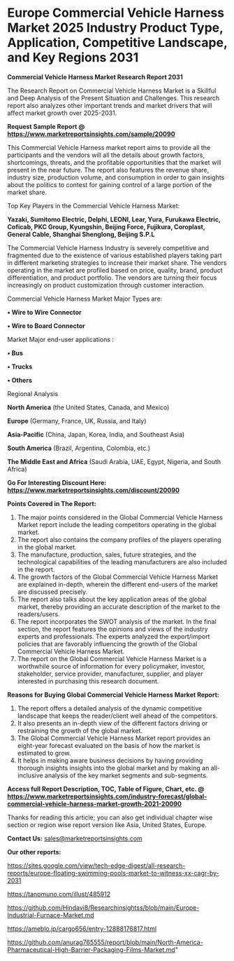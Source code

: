 # Europe Commercial Vehicle Harness Market 2025 Industry Product Type, Application, Competitive Landscape, and Key Regions 2031

<strong>Commercial Vehicle Harness Market Research Report 2031</strong>

The Research Report on Commercial Vehicle Harness Market is a Skillful and Deep Analysis of the Present Situation and Challenges. This research report also analyzes other important trends and market drivers that will affect market growth over 2025-2031.

<strong>Request Sample Report @ <a href=https://www.marketreportsinsights.com/sample/20090>https://www.marketreportsinsights.com/sample/20090</a></strong>

This Commercial Vehicle Harness market report aims to provide all the participants and the vendors will all the details about growth factors, shortcomings, threats, and the profitable opportunities that the market will present in the near future. The report also features the revenue share, industry size, production volume, and consumption in order to gain insights about the politics to contest for gaining control of a large portion of the market share.

Top Key Players in the Commercial Vehicle Harness Market:

<strong>Yazaki, Sumitomo Electric, Delphi, LEONI, Lear, Yura, Furukawa Electric, Coficab, PKC Group, Kyungshin, Beijing Force, Fujikura, Coroplast, General Cable, Shanghai Shenglong, Beijing S.P.L</strong>

The Commercial Vehicle Harness Industry is severely competitive and fragmented due to the existence of various established players taking part in different marketing strategies to increase their market share. The vendors operating in the market are profiled based on price, quality, brand, product differentiation, and product portfolio. The vendors are turning their focus increasingly on product customization through customer interaction.

Commercial Vehicle Harness Market Major Types are:

<strong>• Wire to Wire Connector

• Wire to Board Connector</strong>

Market Major end-user applications :

<strong>• Bus

• Trucks

• Others</strong>

Regional Analysis

</u><strong><b>North America</b></strong> (the United States, Canada, and Mexico)

<strong><b>Europe </b></strong>(Germany, France, UK, Russia, and Italy)

<strong><b>Asia-Pacific</b></strong> (China, Japan, Korea, India, and Southeast Asia)

<strong><b>South America</b></strong> (Brazil, Argentina, Colombia, etc.)

<strong><b>The Middle East and Africa</b></strong> (Saudi Arabia, UAE, Egypt, Nigeria, and South Africa)

<strong>Go For Interesting Discount Here: <a href=https://www.marketreportsinsights.com/discount/20090>https://www.marketreportsinsights.com/discount/20090</a></strong>

<strong>Points Covered in The Report:</strong>
<ol>
  <li>The major points considered in the Global Commercial Vehicle Harness Market report include the leading competitors operating in the global market.</li>
  <li>The report also contains the company profiles of the players operating in the global market.</li>
  <li>The manufacture, production, sales, future strategies, and the technological capabilities of the leading manufacturers are also included in the report.</li>
  <li>The growth factors of the Global Commercial Vehicle Harness Market are explained in-depth, wherein the different end-users of the market are discussed precisely.</li>
  <li>The report also talks about the key application areas of the global market, thereby providing an accurate description of the market to the readers/users.</li>
  <li>The report incorporates the SWOT analysis of the market. In the final section, the report features the opinions and views of the industry experts and professionals. The experts analyzed the export/import policies that are favorably influencing the growth of the Global Commercial Vehicle Harness Market.</li>
  <li>The report on the Global Commercial Vehicle Harness Market is a worthwhile source of information for every policymaker, investor, stakeholder, service provider, manufacturer, supplier, and player interested in purchasing this research document.</li>
</ol>
<strong>Reasons for Buying Global Commercial Vehicle Harness Market Report:</strong>

<ol>
  <li>The report offers a detailed analysis of the dynamic competitive landscape that keeps the reader/client well ahead of the competitors.</li>
  <li>It also presents an in-depth view of the different factors driving or restraining the growth of the global market.</li>
  <li>The Global Commercial Vehicle Harness Market report provides an eight-year forecast evaluated on the basis of how the market is estimated to grow.</li>
  <li>It helps in making aware business decisions by having providing thorough insights insights into the global market and by making an all-inclusive analysis of the key market segments and sub-segments.</li>
</ol>
<strong>Access full Report Description, TOC, Table of Figure, Chart, etc. @ <a href=https://www.marketreportsinsights.com/industry-forecast/global-commercial-vehicle-harness-market-growth-2021-20090>https://www.marketreportsinsights.com/industry-forecast/global-commercial-vehicle-harness-market-growth-2021-20090</a></strong>


Thanks for reading this article; you can also get individual chapter wise section or region wise report version like Asia, United States, Europe.

<strong>Contact Us:</strong>
sales@marketreportsinsights.com

<strong>Our other reports:</strong>

<a href=https://sites.google.com/view/tech-edge-digest/all-research-reports/europe-floating-swimming-pools-market-to-witness-xx-cagr-by-2031>https://sites.google.com/view/tech-edge-digest/all-research-reports/europe-floating-swimming-pools-market-to-witness-xx-cagr-by-2031</a>

<a href=https://tanomuno.com/illust/485912>https://tanomuno.com/illust/485912</a>

<a href=https://github.com/Hindavi8/Researchinsightss/blob/main/Europe-Industrial-Furnace-Market.md>https://github.com/Hindavi8/Researchinsightss/blob/main/Europe-Industrial-Furnace-Market.md</a>

<a href=https://ameblo.jp/cargo656/entry-12888176817.html>https://ameblo.jp/cargo656/entry-12888176817.html</a>

<a href=https://github.com/anurag765555/report/blob/main/North-America-Pharmaceutical-High-Barrier-Packaging-Films-Market.md>https://github.com/anurag765555/report/blob/main/North-America-Pharmaceutical-High-Barrier-Packaging-Films-Market.md</a>"
